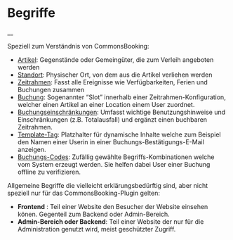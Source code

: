 #  Begriffe

__

Speziell zum Verständnis von CommonsBooking:

  * [Artikel](/dokumentation/erste-schritte/artikel-anlegen): Gegenstände oder Gemeingüter, die zum Verleih angeboten werden
  * [Standort](/dokumentation/erste-schritte/stationen-anlegen): Physischer Ort, von dem aus die Artikel verliehen werden
  * [Zeitrahmen](/dokumentation/erste-schritte/buchungszeitraeume-verwalten): Fasst alle Ereignisse wie Verfügbarkeiten, Ferien und Buchungen zusammen
  * [Buchung](/dokumentation/buchungen-verwalten/): Sogenannter “Slot” innerhalb einer Zeitrahmen-Konfiguration, welcher einen Artikel an einer Location einem User zuordnet.
  * [Buchungseinschränkungen](/dokumentation/erste-schritte/buchungseinschraenkungen-verwalten): Umfasst wichtige Benutzungshinweise und Einschränkungen (z.B. Totalausfall) und ergänzt einen buchbaren Zeitrahmen.
  * [Template-Tag](/dokumentation/einstellungen/template-tags): Platzhalter für dynamische Inhalte welche zum Beispiel den Namen einer Userin in einer Buchungs-Bestätigungs-E-Mail anzeigen.
  * [Buchungs-Codes](/dokumentation/grundlagen/buchungs-codes): Zufällig gewählte Begriffs-Kombinationen welche vom System erzeugt werden. Sie helfen dabei User einer Buchung offline zu verifizieren.

Allgemeine Begriffe die vielleicht erklärungsbedürftig sind, aber nicht speziell nur für das CommonsBooking-Plugin gelten:

  * **Frontend** : Teil einer Website den Besucher der Website einsehen könen. Gegenteil zum Backend oder Admin-Bereich.
  * **Admin-Bereich oder Backend**: Teil einer Website der nur für die Administration genutzt wird, meist geschützter
    Zugriff.

